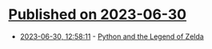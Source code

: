 # [Published on 2023-06-30](index.md)

* [2023-06-30, 12:58:11](https://lobste.rs/s/ailbl7/python_legend_zelda) - [Python and the Legend of Zelda](https://gazj.substack.com/p/python-and-the-legend-of-zelda)
